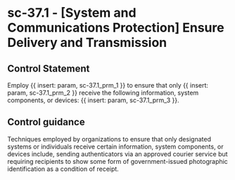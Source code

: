 # sc-37.1 - \[System and Communications Protection\] Ensure Delivery and Transmission

## Control Statement

Employ {{ insert: param, sc-37.1_prm_1 }} to ensure that only {{ insert: param, sc-37.1_prm_2 }} receive the following information, system components, or devices: {{ insert: param, sc-37.1_prm_3 }}.

## Control guidance

Techniques employed by organizations to ensure that only designated systems or individuals receive certain information, system components, or devices include, sending authenticators via an approved courier service but requiring recipients to show some form of government-issued photographic identification as a condition of receipt.
